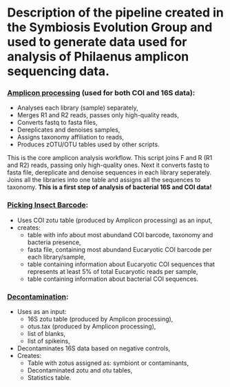 # Description of the pipeline created in the Symbiosis Evolution Group and used to generate data used for analysis of Philaenus amplicon sequencing data.

### [Amplicon processing](https://github.com/Symbiosis-JU/Philaenus-Microbiota-Project/blob/main/Amplicon%20processing) (used for both COI and 16S data):
- Analyses each library (sample) separately,
- Merges R1 and R2 reads, passes only high-quality reads,
- Converts fastq to fasta files,
- Dereplicates and denoises samples,
- Assigns taxonomy affiliation to reads,
- Produces zOTU/OTU tables used by other scripts.

This is the core amplicon analysis workflow. 
This script joins F and R (R1 and R2) reads, passing only high-quality ones. 
Next it converts fastq to fasta file, dereplicate and denoise sequences in each library seperately.
Joins all the libraries into one table and assigns all the sequences to taxonomy.
**This is a first step of analysis of bacterial 16S and COI data!**


### [Picking Insect Barcode](https://github.com/Symbiosis-JU/Philaenus-Microbiota-Project/blob/main/Picking%20Insect%20Barcode):
- Uses COI zotu table (produced by Amplicon processing) as an input,
- creates:
  - table with info about most abundand COI barcode, taxonomy and bacteria presence,
  - fasta file, containing most abundand Eucaryotic COI barcode per each library/sample,
  - table containing information about Eucaryotic COI sequences that represents at least 5% of total Eucaryotic reads per sample,
  - table containing information about bacterial COI sequences.  

### [Decontamination](https://github.com/Symbiosis-JU/Philaenus-Microbiota-Project/blob/main/Decontamination):
- Uses as an input:
  - 16S zotu table (produced by Amplicon processing),
  - otus.tax (produced by Amplicon processing),
  - list of blanks,
  - list of spikeins,
- Decontaminates 16S data based on negative controls,
- Creates:
  - Table with zotus assigned as: symbiont or contaminants,
  - Decontaminated zotu and otu tables,
  - Statistics table.
